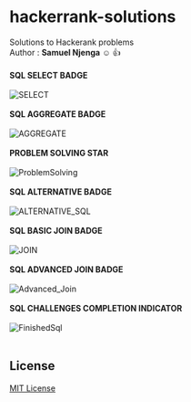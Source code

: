 # hackerrank-solutions
Solutions to Hackerank problems 
<br>
Author :
**Samuel Njenga** :relaxed: :thumbsup:
<br>
<br>
**SQL SELECT BADGE**
<br>
<br>
![SELECT](https://user-images.githubusercontent.com/35728717/161761366-857973d4-69d7-479a-9710-1a9527c31311.png)
<br>
<br>
**SQL AGGREGATE BADGE**
<br>
<br>
![AGGREGATE](https://user-images.githubusercontent.com/35728717/161761450-32b4d2a6-43ee-4791-b639-dee6b62be9f4.png)
<br>
<br>
**PROBLEM SOLVING STAR**
<br>
<br>
![ProblemSolving](https://user-images.githubusercontent.com/35728717/163357605-1a4aec55-819b-455d-9117-dd32f7fda9fd.png)
<br>
<br>
**SQL ALTERNATIVE BADGE**
<br>
<br>
![ALTERNATIVE_SQL](https://user-images.githubusercontent.com/35728717/167369980-9f677b74-84b2-43b4-9c3a-16d2c5fba7a7.png)
<br>
<br>
**SQL BASIC JOIN BADGE**
<br>
<br>
![JOIN](https://user-images.githubusercontent.com/35728717/167814169-3490adf7-b9ce-4355-95b5-6fa6228dc364.png)
<br>
<br>
**SQL ADVANCED JOIN BADGE**
<br>
<br>
![Advanced_Join](https://user-images.githubusercontent.com/35728717/167814715-48f5263d-d5c1-4419-b7cd-4cae95d325b9.png)
<br>
<br>
**SQL CHALLENGES COMPLETION INDICATOR**
<br>
<br>
![FinishedSql](https://user-images.githubusercontent.com/35728717/167814922-e6a22d4b-ea3e-4479-b801-5f373d8ad5f1.png)
<br>
<br>
## License
[MIT License](LICENSE)
